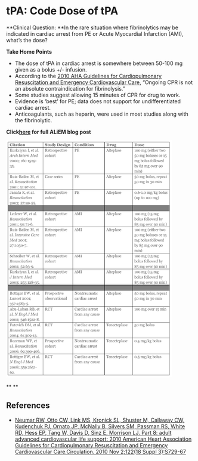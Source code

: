 


# tPA: Code Dose of tPA

**Clinical Question: **In the rare situation where fibrinolytics may be indicated in cardiac arrest from PE or Acute Myocardial Infarction (AMI), what’s the dose?

**Take Home Points**

-   The dose of <span class="drug">tPA</span> in cardiac arrest is somewhere between 50-100 mg given as a bolus +/- infusion.
-   According to the [2010 AHA Guidelines for Cardiopulmonary Resuscitation and Emergency Cardiovascular Care](http://circ.ahajournals.org/content/122/18_suppl_3/S729.full), “Ongoing CPR is not an absolute contraindication for fibrinolysis.”
-   Some studies suggest allowing 15 minutes of CPR for drug to work.
-   Evidence is ‘best’ for PE; data does not support for undifferentiated cardiac arrest.
-   Anticoagulants, such as heparin, were used in most studies along with the fibrinolytic.

**Click[here](http://academiclifeinem.com/whats-the-code-dose-of-tpa/) for full ALiEM blog post**

**![](image-0.png)**

**
**

## References

-   [Neumar RW, Otto CW, Link MS, Kronick SL, Shuster M, Callaway CW, Kudenchuk PJ, Ornato JP, McNally B, Silvers SM, Passman RS, White RD, Hess EP, Tang W, Davis D, Sinz E, Morrison LJ. Part 8: adult advanced cardiovascular life support: 2010 American Heart Association Guidelines for Cardiopulmonary Resuscitation and Emergency Cardiovascular Care.Circulation. 2010 Nov 2;122(18 Suppl 3):S729-67](http://circ.ahajournals.org/content/122/18_suppl_3/S729.full)
